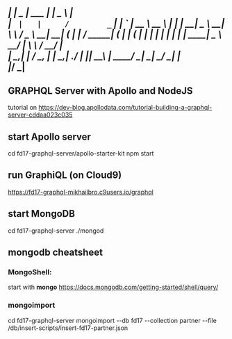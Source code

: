   
   _|     | _ | ___  |                             |       _ \   |                                             
  |    _` |   |     /        _` |   __| _` | __ \  __ \   |   |  |           __|   _ \   __| \ \   / _ \   __| 
  __| (   |   |    / _____| (   |  |   (   | |   | | | |  |   |  |  _____| \__ \   __/  |     \ \ /  __/  |    
 _|  \__,_|  _|  _/        \__, | _|  \__,_| .__/ _| |_| \__\_\ _____|     ____/ \___| _|      \_/ \___| _|    
                           |___/            _|                                                                 
-----------------------------------------------------------------------------------------------------------------


## GRAPHQL Server with Apollo and NodeJS 
tutorial on https://dev-blog.apollodata.com/tutorial-building-a-graphql-server-cddaa023c035

## start Apollo server
cd fd17-graphql-server/apollo-starter-kit
npm start


## run GraphiQL (on Cloud9)
https://fd17-graphql-mikhailbro.c9users.io/graphql


## start MongoDB
cd fd17-graphql-server
./mongod

## mongodb cheatsheet
### MongoShell:
start with **mongo**
https://docs.mongodb.com/getting-started/shell/query/

### mongoimport
cd fd17-graphql-server
mongoimport --db fd17 --collection partner --file /db/insert-scripts/insert-fd17-partner.json


